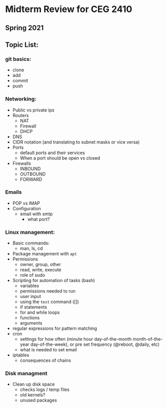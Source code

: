 # Midterm Review for CEG 2410
## Spring 2021

## Topic List:

### git basics:
- clone
- add
- commit
- push

### Networking:
- Public vs private ips
- Routers
    - NAT
    - Firewall
    - DHCP
- DNS
- CIDR notation (and translating to subnet masks or vice versa)
- Ports
    - default ports and their services
    - When a port should be open vs closed
- Firewalls
    - INBOUND
    - OUTBOUND
    - FORWARD

### Emails
- POP vs IMAP
- Configuration
    - email with smtp
        - what port?

### Linux management:
- Basic commands:
    - man, ls, cd
- Package management with `apt`
- Permissions
    - owner, group, other
    - read, write, execute
    - role of sudo
- Scripting for automation of tasks (bash)
    - variables
    - permissions needed to run
    - user input
    - using the `test` command ([])
    - if statements
    - for and while loops
    - functions
    - arguments
- regular expressions for pattern matching
- cron 
    - settings for how often (minute hour day-of-the-month month-of-the-year day-of-the-week), or pre set frequency (@reboot, @daily, etc)
    - what is needed to set email
- iptables
    - consequences of chains

### Disk managment
- Clean up disk space
    - checks logs / temp files
    - old kernels?
    - unused packages
